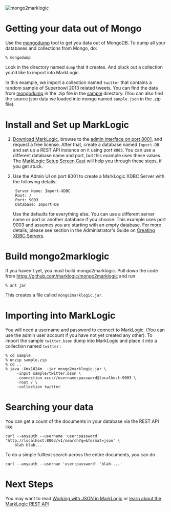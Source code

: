 ![mongo2marklogic](http://developer.marklogic.com/media/mongo2marklogic.png)

# Getting your data out of Mongo 

Use the [mongodump][] tool to get you data out of MongoDB.  To dump all your databases and collections 
from Mongo, do:

    % mongodump 
    
Look in the directory named `dump` that it creates.  And pluck out a collection you'd like to import
into MarkLogic.

In this example, we import a collection named `twitter` that contains a random sample of 
Superbowl 2013 related tweets.  You can find the data from [mongodump][] in the
.zip file in the [sample][] directory.  (You can also find the source json data we 
loaded into mongo named `sample.json` in the .zip file).

# Install and Set up MarkLogic

1. [Download MarkLogic][], browse to the [admin interface on port 8001](http://localhost:8001), and 
   request a free license. After that, create a database named `Import-DB` 
   and set up a REST API instance on it using port `8003`.
   You can use a different database name and port, but this example uses these values. The 
   [MarkLogic Setup Screen Cast][] will help you through these steps, if you get stuck.
2. Use the Admin UI on port 8001 to create a MarkLogic XDBC Server with the following details:

        Server Name: Import-XDBC
        Root: /
        Port: 9003
        Database: Import-DB 
    
    Use the defaults for everything else. You can use a different server name or port or another database 
    if you choose. This example uses port 9003 and assumes you are starting with an empty database. 
    For more details, please see section in the Administrator's Guide on [Creating XDBC Servers][MarkLogic XDBC Server].

# Build mongo2marklogic

If you haven't yet, you must build mongo2marklogic. Pull down the code from https://github.com/marklogic/mongo2marklogic and run

    % ant jar

This creates a file called `mongo2marklogic.jar`.   

# Importing into MarkLogic

You will need a username and password to connect to MarkLogic. (You can use the admin user account if you have not yet created any other).  To import the sample `twitter.bson` dump into MarkLogic and place it into a collection named `twitter` :

    % cd sample
    % unzip sample.zip
    % cd ..
    % java -Xmx1024m  -jar mongo2marklogic.jar \
         -input sample/twitter.bson \
         -connection xcc://username:password@localhost:9003 \
         -root / \
         -collection twitter
    
# Searching your data

You can get a count of the documents in your database via the REST API like

    curl --anyauth --username 'user:password' 'http://localhost:8003/v1/search?q=&format=json' \
        blah blah...

To do a simple fulltext search across the entire documents, you can do

    curl --anyauth --usernae 'user:password' 'blah....'

# Next Steps

You may want to read [Working with JSON in MarkLogic][] or [learn about the MarkLogic REST API][]

[MarkLogic]: http://developer.marklogic.com    
[LICENSE.txt]: https://github.com/marklogic/mongo2marklogic/blog/master/LICENSE.txt
[Enterprise NoSQL]: http://developer.marklogic.com/products/marklogic-server/enterprise-nosql
[Download MarkLogic]: http://developer.marklogic.com/products
[Architectural Summary]: http://developer.marklogic.com/learn/arch/diagram-101
[free license]: http://developer.marklogic.com/developer
[MarkLogic XDBC Server]: http://docs.marklogic.com/guide/admin/xdbc#id_21458
[mongodump]: http://docs.mongodb.org/manual/reference/mongodump/
[MarkLogic Setup Screen Cast]: http://www.youtube.com/watch?feature=player_embedded&v=n4Oem-DsQaU
[XCC Sessions]: http://docs.marklogic.com/guide/xcc/concepts#id_15580
[learn about the MarkLogic REST API]: http://developer.marklogic.com/learn/rest
[Working with JSON in MarkLogic]: http://docs.marklogic.com/guide/app-dev/json
[BSON]: http://bsonspec.org/
[Example]: https://github.com/marklogic/mongo2marklogic/wiki/Example
[sample]: https://github.com/marklogic/mongo2marklogic/tree/master/sample
